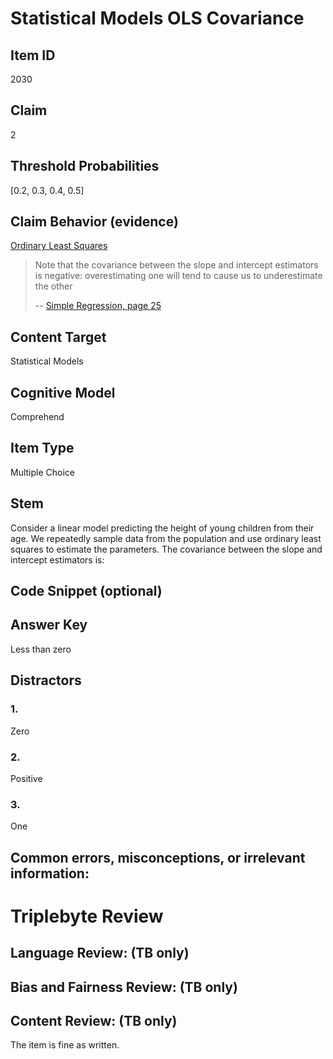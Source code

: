 # Statistical Models OLS Covariance

## Item ID
2030

## Claim
2

## Threshold Probabilities
[0.2, 0.3, 0.4, 0.5]

## Claim Behavior (evidence)
[Ordinary Least Squares](https://en.wikipedia.org/wiki/Ordinary_least_squares)


> Note that the covariance between the slope and intercept estimators is negative: overestimating one will tend to cause us to underestimate the other
> 
> -- [Simple Regression, page 25](https://www.reed.edu/economics/parker/s11/312/notes/Notes2.pdf)

## Content Target
Statistical Models

## Cognitive Model
Comprehend

## Item Type
Multiple Choice

## Stem
Consider a linear model predicting the height of young children from their age. We repeatedly sample data from the population and use ordinary least squares to estimate the parameters. The covariance between the slope and intercept estimators is:

## Code Snippet (optional)

## Answer Key
Less than zero

## Distractors
### 1.
Zero

### 2.
Positive

### 3.
One

## Common errors, misconceptions, or irrelevant information:

# Triplebyte Review

## Language Review: (TB only)

## Bias and Fairness Review: (TB only)


## Content Review: (TB only)
The item is fine as written.
